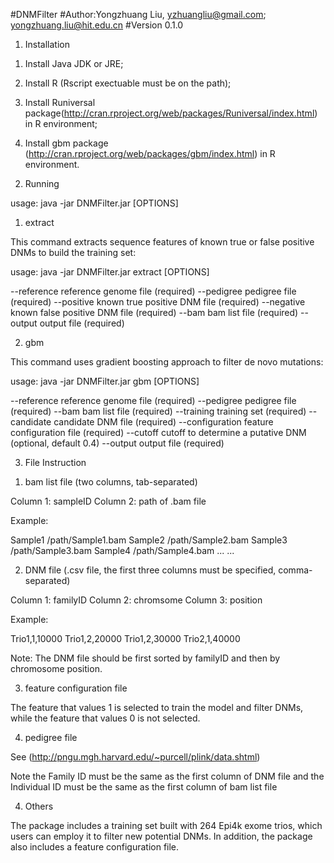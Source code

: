 #DNMFilter
#Author:Yongzhuang Liu, yzhuangliu@gmail.com;  yongzhuang.liu@hit.edu.cn
#Version 0.1.0

1. Installation 

1) Install Java JDK or JRE; 

2) Install R (Rscript exectuable must be on the path); 

3) Install Runiversal package(http://cran.rproject.org/web/packages/Runiversal/index.html) in R environment; 

4) Install gbm package (http://cran.rproject.org/web/packages/gbm/index.html) in R environment.

2. Running 

usage: java -jar DNMFilter.jar <COMMAND> [OPTIONS] 

1) extract 

This command extracts sequence features of known true or false positive DNMs to build the training set: 

usage: java -jar DNMFilter.jar extract [OPTIONS] 

--reference	<FILE> reference genome file (required) 
--pedigree		<FILE> pedigree file (required) 
--positive		<FILE> known true positive DNM file (required) 
--negative		<FILE> known false positive DNM file (required) 
--bam			<FILE> bam list file (required) 
--output		<FILE> output file (required) 

2) gbm 

This command uses gradient boosting approach to filter de novo mutations: 

usage: java -jar DNMFilter.jar gbm [OPTIONS] 

--reference	<FILE> reference genome file (required) 
--pedigree		<FILE> pedigree file (required) 
--bam			<FILE> bam list file (required) 
--training		<FILE> training set (required) 
--candidate	<FILE> candidate DNM file (required) 
--configuration	<FILE> feature configuration file (required) 
--cutoff		<DOUBLE> cutoff to determine a putative DNM (optional, default 0.4) 
--output		<FILE> output file (required) 

3. File Instruction

1) bam list file (two columns, tab-separated) 

Column 1: sampleID 
Column 2: path of .bam file

Example: 

Sample1	/path/Sample1.bam 
Sample2	/path/Sample2.bam 
Sample3	/path/Sample3.bam 
Sample4	/path/Sample4.bam
...		...	

2) DNM file (.csv file, the first three columns must be specified, comma-separated) 

Column 1: familyID 
Column 2: chromsome 
Column 3: position

Example: 

Trio1,1,10000 
Trio1,2,20000 
Trio1,2,30000 
Trio2,1,40000

Note: The DNM file should be first sorted by familyID and then by chromosome position.

3) feature configuration file

The feature that values 1 is selected to train the model and filter DNMs, while the feature that values 0 is not selected.

4) pedigree file

See (http://pngu.mgh.harvard.edu/~purcell/plink/data.shtml)

Note the Family ID must be the same as the first column of DNM file and the Individual ID must be the same as the first column of bam list file

4. Others

The package includes a training set built with 264 Epi4k exome trios, which users can employ it to filter new potential DNMs. In addition, the package also includes a feature configuration file.
